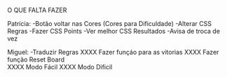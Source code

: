 O QUE FALTA FAZER

Patrícia:
-Botão voltar nas Cores (Cores para Dificuldade)
-Alterar CSS Regras
-Fazer CSS Points
-Ver melhor CSS Resultados
-Avisa de troca de vez

Miguel:
-Traduzir Regras
XXXX Fazer funçáo para as vitorias
XXXX Fazer função Reset Board  
XXXX Modo Fácil
XXXX Modo Dificil
